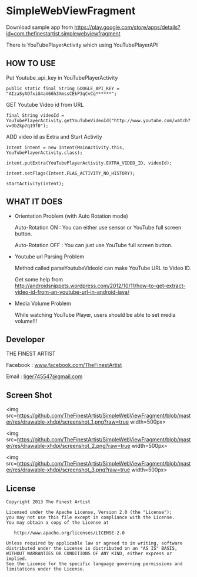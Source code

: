 SimpleWebViewFragment
=====================

Download sample app from https://play.google.com/store/apps/details?id=com.thefinestartist.simplewebviewfragment

There is YouTubePlayerActivity which using YouTubePlayerAPI

HOW TO USE
----------------

Put Youtube_api_key in YouTubePlayerActivity

    public static final String GOOGLE_API_KEY = "AIzaSyAOfxiG4aV66h3XmssCEkP3qCvCq******";

GET Youtube Video id from URL
    
    final String videoId = YouTubePlayerActivity.getYouTubeVideoId("http://www.youtube.com/watch?v=9bZkp7q19f0"); 
        
ADD video id as Extra and Start Activity
    
    Intent intent = new Intent(MainActivity.this, YouTubePlayerActivity.class);
    
    intent.putExtra(YouTubePlayerActivity.EXTRA_VIDEO_ID, videoId);
    
    intent.setFlags(Intent.FLAG_ACTIVITY_NO_HISTORY);
    
    startActivity(intent);

WHAT IT DOES
----------------


* Orientation Problem (with Auto Rotation mode)

    Auto-Rotation ON : You can either use sensor or YouTube full screen button.

    Auto-Rotation OFF : You can just use YouTube full screen button.


* Youtube url Parsing Problem

    Method called parseYoutubeVideoId can make YouTube URL to Video ID.
    
    Get some help from http://androidsnippets.wordpress.com/2012/10/11/how-to-get-extract-video-id-from-an-youtube-url-in-android-java/


* Media Volume Problem

    While watching YouTube Player, users should be able to set media volume!!!
    
    
    
Developer
----------------
THE FINEST ARTIST

Facebook : www.facebook.com/TheFinestArtist

Email : liger745547@gmail.com



Screen Shot
----------------
<img src=https://github.com/TheFinestArtist/SimpleWebViewFragment/blob/master/res/drawable-xhdpi/screenshot_1.png?raw=true width=500px>


<img src=https://github.com/TheFinestArtist/SimpleWebViewFragment/blob/master/res/drawable-xhdpi/screenshot_2.png?raw=true width=500px>


<img src=https://github.com/TheFinestArtist/SimpleWebViewFragment/blob/master/res/drawable-xhdpi/screenshot_3.png?raw=true width=500px>

## License

    Copyright 2013 The Finest Artist

    Licensed under the Apache License, Version 2.0 (the "License");
    you may not use this file except in compliance with the License.
    You may obtain a copy of the License at

       http://www.apache.org/licenses/LICENSE-2.0

    Unless required by applicable law or agreed to in writing, software
    distributed under the License is distributed on an "AS IS" BASIS,
    WITHOUT WARRANTIES OR CONDITIONS OF ANY KIND, either express or implied.
    See the License for the specific language governing permissions and
    limitations under the License.
